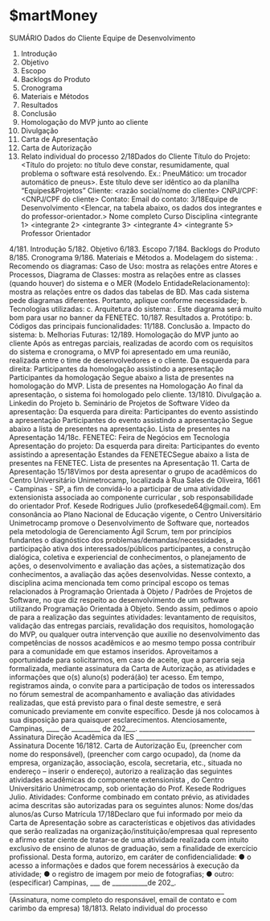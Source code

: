# $martMoney

SUMÁRIO
Dados do Cliente
Equipe de Desenvolvimento
1. Introdução
2. Objetivo
3. Escopo
4. Backlogs do Produto
5. Cronograma
6. Materiais e Métodos
7. Resultados
8. Conclusão
9. Homologação do MVP junto ao cliente
10. Divulgação
11. Carta de Apresentação
12. Carta de Autorização
13. Relato individual do processo
2/18Dados do Cliente
Título do Projeto: <Título do projeto: no título deve constar, resumidamente, qual
problema o software está resolvendo. Ex.: PneuMático: um trocador automático de
pneus>. Este título deve ser idêntico ao da planilha “Equipes&Projetos”
Cliente: <razão social/nome do cliente>
CNPJ/CPF: <CNPJ/CPF do cliente>
Contato: <nome >
Email do contato: <email >
3/18Equipe de Desenvolvimento
<Elencar, na tabela abaixo, os dados dos integrantes e do professor-orientador.>
Nome completo Curso Disciplina
<integrante 1> <nome > <nome ><integrante 2> <nome > <nome ><integrante 3> <nome > <nome ><integrante 4> <nome > <nome ><integrante 5> <nome > <nome >Professor Orientador
<nome >
4/181. Introdução
<Dica: uma introdução ao projeto deve constar o problema constatado pelo cliente. Em
seguida, deve ser relatado, resumidamente, como serão resolvidos. Comente sobre as
tecnologias que serão utilizadas para resolver o problema e por fim, em apenas uma frase,
descreva também como seu sistema vai modificar (impacto causado) no processo do
cliente. Este texto pode ser usado no forms de inscrição no CPEI/JUPESQI>
5/182. Objetivo
<Dica: Qual problema que o cliente enfrenta, o qual será resolvido através de um sistema
computadorizado? Por exemplo, “Automatizar o atendimento de balcão para que os pedidos
sejam emitidos de forma automática para a cozinha do restaurante.>
6/183. Escopo
<Escopo é o que será implementado no sistema. Coloque aqui os requisitos principais que
serão implementados e até que ponto serão implementados, ou seja, quais os limites de
implementação. Os requisitos citados aqui devem ser macros, ou seja, 2 ou 3 requisitos
principais. Também é bom citar o que não será implementado.>
7/184. Backlogs do Produto
<Neste capítulo, teremos uma lista expandida do Escopo. Liste aqui os Requisitos
levantados junto ao cliente e pela equipe de desenvolvimento. Os requisitos devem ter uma
breve explicação do que se trata. Caso já tenha feito isso no Jira, basta copiar para cá.>
8/185. Cronograma
<Insira aqui uma imagem ou tabela de todo o planejamento do projeto (com atividades e
datas). A periodicidade das tarefas será de 2 semanas. O cronograma deve abranger todo o
processo de construção do projeto. Isso pode ser feito diretamente neste doc, no excel,
canva etc>
9/186. Materiais e Métodos
a. Modelagem do sistema: <Dica: a modelagem do seu sistema são
diagramas (desenhos) da sua estrutura ou comportamento. A UML (Unified
Modelling Language) oferece diversos diagramas para que você possa
modelar seu sistema. Escolha, pelo menos, dois modelos e insira aqui. Por
exemplo, Modelo de Dados (Diagrama de Classe ou MER), Casos de Uso,
Diagrama de Sequência, Diagrama de Atividades etc. Estes modelos são
próprios para construção da comunicação, entendimento e implantação dos
requisitos do sistema. Você pode usar ferramentas, como: LucidChart,
Draw.io etc. Veja exemplos em Diagramas UML: exemplo e modelos |
Lucidchart Blog>. Recomendo os diagramas: Caso de Uso: mostra as
relações entre Atores e Processos, Diagrama de Classes: mostra as relações
entre as classes (quando houver) do sistema e o MER (Modelo EntidadeRelacionamento): mostra as relações entre os dados das tabelas de BD. Mas
cada sistema pede diagramas diferentes. Portanto, aplique conforme
necessidade;
b. Tecnologias utilizadas: <Dica: escreva quais linguagens foram utilizadas,
quais frameworks, bibliotecas e API’s consumidas/criadas. Quais
ferramentas foram usadas para desenho dos modelos. Para cada um deles,
faça uma pequena descrição de uso.>
c. Arquitetura do sistema: <Dica: insira aqui uma imagem contendo a
arquitetura do sistema e o fluxo das informações. Se a arquitetura for muito
simples, detalhe o fluxo dos processos. (veja um exemplo na figura 1 (pag.
79) deste artigo: Monitor de WhatsApp: Um Sistema para Checagem de
Fatos no Combate à Desinformação>. Este diagrama será muito bom para
usar no banner da FENETEC.
10/187. Resultados
a. Protótipo: <Dica: são as telas do software e suas descrições. Em cada uma
delas, descreva as ações possíveis do usuário e reações do sistema. Isto
pode ser feito através do print das telas do seu sistema. As telas não podem
ocupar muito espaço da página, porém também não podem ficar ilegíveis>b. Códigos das principais funcionalidades: <Dica: copy-cole aqui as
seções mais relevantes do seu código. Insira comentários sobre cada
seção.>
11/188. Conclusão
a. Impacto do sistema: <Dica: como o sistema impactou (alterou
positivamente) o processo do cliente>
b. Melhorias Futuras: <Dica: elencar, pelo menos, uma melhoria que poderá
ser realizada futuramente no sistema.>
12/189. Homologação do MVP junto ao cliente
Após as entregas parciais, realizadas de acordo com os requisitos do sistema e
cronograma, o MVP foi apresentado em uma reunião, realizada entre o time de
desenvolvedores e o cliente.
<Dica: inserir uma foto da homologação em cada linha do quadro abaixo. Serão 4 fotos
(tiradas no momento da homologação) e, na linha debaixo, uma legenda para cada uma
delas. A homologação, preferencialmente, deve ser presencial. Se não for viável, pode ser
feita por videoconferência com prints da tela.>
<foto 1: foto do time e cliente com o
primeiro slide de fundo>
<foto 2: foto de um integrante apresentando
o MVP.>
Da esquerda para direita: <legenda 1:
descreva quem está na foto>
<legenda 2: coloque o nome de quem está
apresentando>
<foto 3: foto dos participantes assistindo a
homologação>
<foto 4: foto do plano geral do local>Participantes da homologação assistindo
a apresentação
Participantes da homologação
Segue abaixo a lista de presentes na homologação do MVP.
Lista de presentes na Homologação
<Cole aqui a foto da lista de presentes na homologação.>
Ao final da apresentação, o sistema foi homologado pelo cliente.
13/1810. Divulgação
a. Linkedin do Projeto
<A página do Linkedin do projeto deve ter o logo do LTD, o titulo do projeto,
um breve resumo, o nome dos integrantes e o nome do professor-orientador.
Insira também o link do repositório do projeto no GitHub. Neste perfil, deve
ser postado a cada Sprint, os artefatos produzidos (diagramas, videos
explicativos de códigos, artigo sobre determinado tema vinculado ao
desenvolvimento do projeto). Promova engajamento e networking
conectando-se a profissionais da área, compartilhamentos, comentários etc.
Insira o linnk deste perfil com o seu perfil pessoal do Linkedin.
<print > <link da pág do Linkedin>
b. Seminário de Projetos de Software
Vídeo da apresentação: <Grave sua apresentação, poste no Linkedin do
projeto e insira aqui o link público (acesso sem login) do vídeo da
apresentação>
<Na tabela abaixo, inserir uma foto da apresentação em cada linha. Serão 4
fotos (tiradas no momento da apresentação). Para cada foto, descreva uma
legenda na linha de baixo.>
<foto 1: foto do time com o primeiro
slide de fundo>
<foto 2: foto de um integrante
apresentando o sistema.>Da esquerda para direita: <legenda 1:
descreva quem está na foto>
<legenda 2: coloque o nome de quem
está apresentando>
<foto 3: foto plano geral da
apresentação de frente para o fundo
da sala>
<foto 4: foto plano geral da
apresentação do fundo para a frente da
sala>
Participantes do evento assistindo a
apresentação
Participantes do evento assistindo a
apresentação
Segue abaixo a lista de presentes na apresentação.
Lista de presentes na Apresentação
<Faça uma lista de presença numa folha A4, contendo no alto da folha
“Seminários de Projetos de Software”. A lista deve conter ra, nome e assinatura
dos presentes. Cole aqui a foto desta lista.>
14/18c. FENETEC: Feira de Negócios em Tecnologia
Apresentação do projeto: <Um vídeo deve ser produzido mostrando o time
apresentando seu projeto para algum visitante. Importante que neste video
tenha uma tomada do banner e dos integrantes. Insira aqui o link público
deste vídeo.>
<Na tabela abaixo, inserir uma foto da apresentação em cada linha. Serão 4
fotos (tiradas do evento). Para cada foto, descreva uma legenda na linha de
baixo.>
<foto 1: foto do time ao lado do
poster>
<foto 2: foto de um integrante
apresentando o sistema.>Da esquerda para direita: <legenda
1: descreva quem está na foto>
<legenda 2: coloque o nome de quem
está apresentando>
<foto 3: foto do público assistindo
sua apresentação>
<foto 4: foto plano geral da FENETEC>Participantes do evento assistindo a
apresentação
Estandes da FENETECSegue abaixo a lista de presentes na FENETEC.
Lista de presentes na Apresentação
<cole aqui a lista de presença dos visitantes da FENETEC com nome e email
do visitante . Os próprios times farão um form contendo no cabeçalho: Lista de
Visitantes FENETEC. Compartilhe a planilha gerada pelo form com todos os
times.>
11. Carta de Apresentação
15/18Vimos por desta apresentar o grupo de acadêmicos do Centro Universitário Unimetrocamp,
localizada à Rua Sales de Oliveira, 1661 - Campinas - SP, a fim de convidá-lo a participar de uma
atividade extensionista associada ao componente curricular <inserir >, sob
responsabilidade do orientador Prof. Kesede Rodrigues Julio (profkesede64@gmail.com).
Em consonância ao Plano Nacional de Educação vigente, o Centro Universitário Unimetrocamp
promove o Desenvolvimento de Software que, norteados pela metodologia de Gerenciamento Ágil
Scrum, tem por princípios fundantes o diagnóstico dos problemas/demandas/necessidades, a
participação ativa dos interessados/públicos participantes, a construção dialógica, coletiva e
experiencial de conhecimentos, o planejamento de ações, o desenvolvimento e avaliação das ações,
a sistematização dos conhecimentos, a avaliação das ações desenvolvidas.
Nesse contexto, a disciplina acima mencionada tem como principal escopo os temas relacionados à
Programação Orientada à Objeto / Padrões de Projetos de Software, no que diz respeito ao
desenvolvimento de um software utilizando Programação Orientada à Objeto.
Sendo assim, pedimos o apoio de <nome > para a realização das seguintes atividades:
levantamento de requisitos, validação das entregas parciais, revalidação dos requisitos,
homologação do MVP, ou qualquer outra intervenção que auxilie no desenvolvimento das
competências de nossos acadêmicos e ao mesmo tempo possa contribuir para a comunidade em
que estamos inseridos.
Aproveitamos a oportunidade para solicitarmos, em caso de aceite, que a parceria seja formalizada,
mediante assinatura da Carta de Autorização, as atividades e informações que o(s) aluno(s)
poderá(ão) ter acesso.
Em tempo, registramos ainda, o convite para a participação de todos os interessados no fórum
semestral de acompanhamento e avaliação das atividades realizadas, que está previsto para o final
deste semestre, e será comunicado previamente em convite específico.
Desde já nos colocamos à sua disposição para quaisquer esclarecimentos.
Atenciosamente,
Campinas, ____ de _________ de 202___. ____________________________________ Assinatura Direção Acadêmica da IES
____________________________________ Assinatura Docente
16/1812. Carta de Autorização
Eu, (preencher com nome do responsável), (preencher com cargo ocupado), da (nome da
empresa, organização, associação, escola, secretaria, etc., situada no endereço – inserir o
endereço), autorizo a realização das seguintes atividades acadêmicas do componente
extensionista <código e nome da disciplina>, do Centro Universitário Unimetrocamp, sob
orientação do Prof. Kesede Rodrigues Julio.
Atividades:
Conforme combinado em contato prévio, as atividades acima descritas são autorizadas para
os seguintes alunos:
Nome dos/das alunos/as Curso Matrícula
17/18Declaro que fui informado por meio da Carta de Apresentação sobre as características e
objetivos das atividades que serão realizadas na organização/instituição/empresaa qual
represento e afirmo estar ciente de tratar-se de uma atividade realizada com intuito
exclusivo de ensino de alunos de graduação, sem a finalidade de exercício profissional.
Desta forma, autorizo, em caráter de confidencialidade:
● o acesso a informações e dados que forem necessários à execução da atividade;
● o registro de imagem por meio de fotografias;
● outro: (especificar)
Campinas, ___ de ___________de 202_. ___________________________________________________________________
(Assinatura, nome completo do responsável, email de contato e com carimbo da empresa)
18/1813. Relato individual do processo
<nome >
<um >
<nome >
<um >
<nome >
<um >
<nome >
<um >
<nome >
<um >
